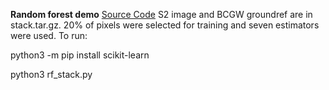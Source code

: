 **Random forest demo**
[Source Code](rf_stack.py)
S2 image and BCGW groundref are in stack.tar.gz. 20% of pixels were selected for training and seven estimators were used. To run:

python3 -m pip install scikit-learn

python3 rf_stack.py

